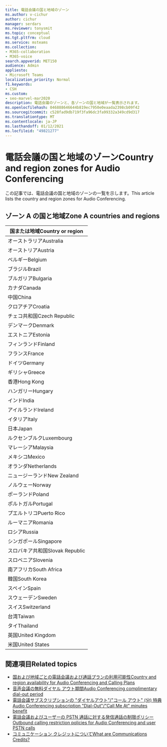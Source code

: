 ```yaml
---
title: 電話会議の国と地域のゾーン
ms.author: v-cichur
author: cichur
manager: serdars
ms.reviewer: tonysmit
ms.topic: conceptual
ms.tgt.pltfrm: cloud
ms.service: msteams
ms.collection:
- M365-collaboration
- M365-voice
search.appverid: MET150
audience: Admin
appliesto:
- Microsoft Teams
localization_priority: Normal
f1.keywords:
- CSH
ms.custom:
- seo-marvel-mar2020
description: 電話会議のゾーンと、各ゾーンの国と地域が一覧表示されます。
ms.openlocfilehash: 046888646644b819ec7950e0eaada2398cb09f42
ms.sourcegitcommit: c528fad9db719f3fa96dc3fa99332a349cd9d317
ms.translationtype: MT
ms.contentlocale: ja-JP
ms.lasthandoff: 01/12/2021
ms.locfileid: "49821277"
---
```

# <a name="country-and-region-zones-for-audio-conferencing"></a><span data-ttu-id="efdf5-103">電話会議の国と地域のゾーン</span><span class="sxs-lookup"><span data-stu-id="efdf5-103">Country and region zones for Audio Conferencing</span></span>

<span data-ttu-id="efdf5-104">この記事では、電話会議の国と地域のゾーンの一覧を示します。</span><span class="sxs-lookup"><span data-stu-id="efdf5-104">This article lists the country and region zones for Audio Conferencing.</span></span>

## <a name="zone-a-countries-and-regions"></a><span data-ttu-id="efdf5-105">ゾーン A の国と地域</span><span class="sxs-lookup"><span data-stu-id="efdf5-105">Zone A countries and regions</span></span>

|<span data-ttu-id="efdf5-106">国または地域</span><span class="sxs-lookup"><span data-stu-id="efdf5-106">Country or region</span></span>    |
|-----|
|<span data-ttu-id="efdf5-107">オーストラリア</span><span class="sxs-lookup"><span data-stu-id="efdf5-107">Australia</span></span>  <br/> |
|<span data-ttu-id="efdf5-108">オーストリア</span><span class="sxs-lookup"><span data-stu-id="efdf5-108">Austria</span></span>  <br/> |
|<span data-ttu-id="efdf5-109">ベルギー</span><span class="sxs-lookup"><span data-stu-id="efdf5-109">Belgium</span></span>  <br/> |
|<span data-ttu-id="efdf5-110">ブラジル</span><span class="sxs-lookup"><span data-stu-id="efdf5-110">Brazil</span></span>  <br/> |
|<span data-ttu-id="efdf5-111">ブルガリア</span><span class="sxs-lookup"><span data-stu-id="efdf5-111">Bulgaria</span></span>  <br/> |
|<span data-ttu-id="efdf5-112">カナダ</span><span class="sxs-lookup"><span data-stu-id="efdf5-112">Canada</span></span>  <br/> |
|<span data-ttu-id="efdf5-113">中国</span><span class="sxs-lookup"><span data-stu-id="efdf5-113">China</span></span>  <br/> |
|<span data-ttu-id="efdf5-114">クロアチア</span><span class="sxs-lookup"><span data-stu-id="efdf5-114">Croatia</span></span>  <br/> |
|<span data-ttu-id="efdf5-115">チェコ共和国</span><span class="sxs-lookup"><span data-stu-id="efdf5-115">Czech Republic</span></span>  <br/> |
|<span data-ttu-id="efdf5-116">デンマーク</span><span class="sxs-lookup"><span data-stu-id="efdf5-116">Denmark</span></span>  <br/> |
|<span data-ttu-id="efdf5-117">エストニア</span><span class="sxs-lookup"><span data-stu-id="efdf5-117">Estonia</span></span>  <br/> |
|<span data-ttu-id="efdf5-118">フィンランド</span><span class="sxs-lookup"><span data-stu-id="efdf5-118">Finland</span></span>  <br/> |
|<span data-ttu-id="efdf5-119">フランス</span><span class="sxs-lookup"><span data-stu-id="efdf5-119">France</span></span>  <br/> |
|<span data-ttu-id="efdf5-120">ドイツ</span><span class="sxs-lookup"><span data-stu-id="efdf5-120">Germany</span></span>  <br/> |
|<span data-ttu-id="efdf5-121">ギリシャ</span><span class="sxs-lookup"><span data-stu-id="efdf5-121">Greece</span></span>  <br/> |
|<span data-ttu-id="efdf5-122">香港</span><span class="sxs-lookup"><span data-stu-id="efdf5-122">Hong Kong</span></span>  <br/> |
|<span data-ttu-id="efdf5-123">ハンガリー</span><span class="sxs-lookup"><span data-stu-id="efdf5-123">Hungary</span></span>  <br/> |
|<span data-ttu-id="efdf5-124">インド</span><span class="sxs-lookup"><span data-stu-id="efdf5-124">India</span></span>  <br/> |
|<span data-ttu-id="efdf5-125">アイルランド</span><span class="sxs-lookup"><span data-stu-id="efdf5-125">Ireland</span></span>  <br/> |
|<span data-ttu-id="efdf5-126">イタリア</span><span class="sxs-lookup"><span data-stu-id="efdf5-126">Italy</span></span>  <br/> |
|<span data-ttu-id="efdf5-127">日本</span><span class="sxs-lookup"><span data-stu-id="efdf5-127">Japan</span></span>  <br/> |
|<span data-ttu-id="efdf5-128">ルクセンブルク</span><span class="sxs-lookup"><span data-stu-id="efdf5-128">Luxembourg</span></span>  <br/> |
|<span data-ttu-id="efdf5-129">マレーシア</span><span class="sxs-lookup"><span data-stu-id="efdf5-129">Malaysia</span></span>  <br/> |
|<span data-ttu-id="efdf5-130">メキシコ</span><span class="sxs-lookup"><span data-stu-id="efdf5-130">Mexico</span></span>  <br/> |
|<span data-ttu-id="efdf5-131">オランダ</span><span class="sxs-lookup"><span data-stu-id="efdf5-131">Netherlands</span></span>  <br/> |
|<span data-ttu-id="efdf5-132">ニュージーランド</span><span class="sxs-lookup"><span data-stu-id="efdf5-132">New Zealand</span></span>  <br/> |
|<span data-ttu-id="efdf5-133">ノルウェー</span><span class="sxs-lookup"><span data-stu-id="efdf5-133">Norway</span></span>  <br/> |
|<span data-ttu-id="efdf5-134">ポーランド</span><span class="sxs-lookup"><span data-stu-id="efdf5-134">Poland</span></span>  <br/> |
|<span data-ttu-id="efdf5-135">ポルトガル</span><span class="sxs-lookup"><span data-stu-id="efdf5-135">Portugal</span></span>  <br/> |
|<span data-ttu-id="efdf5-136">プエルトリコ</span><span class="sxs-lookup"><span data-stu-id="efdf5-136">Puerto Rico</span></span>  <br/> |
|<span data-ttu-id="efdf5-137">ルーマニア</span><span class="sxs-lookup"><span data-stu-id="efdf5-137">Romania</span></span>  <br/> |
|<span data-ttu-id="efdf5-138">ロシア</span><span class="sxs-lookup"><span data-stu-id="efdf5-138">Russia</span></span>  <br/> |
|<span data-ttu-id="efdf5-139">シンガポール</span><span class="sxs-lookup"><span data-stu-id="efdf5-139">Singapore</span></span>  <br/> |
|<span data-ttu-id="efdf5-140">スロバキア共和国</span><span class="sxs-lookup"><span data-stu-id="efdf5-140">Slovak Republic</span></span>  <br/> |
|<span data-ttu-id="efdf5-141">スロベニア</span><span class="sxs-lookup"><span data-stu-id="efdf5-141">Slovenia</span></span>  <br/> |
|<span data-ttu-id="efdf5-142">南アフリカ</span><span class="sxs-lookup"><span data-stu-id="efdf5-142">South Africa</span></span>  <br/> |
|<span data-ttu-id="efdf5-143">韓国</span><span class="sxs-lookup"><span data-stu-id="efdf5-143">South Korea</span></span>  <br/> |
|<span data-ttu-id="efdf5-144">スペイン</span><span class="sxs-lookup"><span data-stu-id="efdf5-144">Spain</span></span>  <br/> |
|<span data-ttu-id="efdf5-145">スウェーデン</span><span class="sxs-lookup"><span data-stu-id="efdf5-145">Sweden</span></span>  <br/> |
|<span data-ttu-id="efdf5-146">スイス</span><span class="sxs-lookup"><span data-stu-id="efdf5-146">Switzerland</span></span>  <br/> |
|<span data-ttu-id="efdf5-147">台湾</span><span class="sxs-lookup"><span data-stu-id="efdf5-147">Taiwan</span></span>  <br/> |
|<span data-ttu-id="efdf5-148">タイ</span><span class="sxs-lookup"><span data-stu-id="efdf5-148">Thailand</span></span>  <br/> |
|<span data-ttu-id="efdf5-149">英国</span><span class="sxs-lookup"><span data-stu-id="efdf5-149">United Kingdom</span></span>  <br/> |
|<span data-ttu-id="efdf5-150">米国</span><span class="sxs-lookup"><span data-stu-id="efdf5-150">United States</span></span>  <br/> |

## <a name="related-topics"></a><span data-ttu-id="efdf5-151">関連項目</span><span class="sxs-lookup"><span data-stu-id="efdf5-151">Related topics</span></span>

- [<span data-ttu-id="efdf5-152">国および地域ごとの電話会議および通話プランの利用可能性</span><span class="sxs-lookup"><span data-stu-id="efdf5-152">Country and region availability for Audio Conferencing and Calling Plans</span></span>](country-and-region-availability-for-audio-conferencing-and-calling-plans/country-and-region-availability-for-audio-conferencing-and-calling-plans.md)
- [<span data-ttu-id="efdf5-153">音声会議の無料ダイヤル アウト期間</span><span class="sxs-lookup"><span data-stu-id="efdf5-153">Audio Conferencing complimentary dial-out period</span></span>](complimentary-dial-out-period.md)
- [<span data-ttu-id="efdf5-154">電話会議サブスクリプションの "ダイヤルアウト"/"コール アウト" (分) 特典</span><span class="sxs-lookup"><span data-stu-id="efdf5-154">Audio Conferencing subscription "Dial-Out"/"Call Me At" minutes benefit</span></span>](audio-conferencing-subscription-dial-out.md)
- [<span data-ttu-id="efdf5-155">電話会議およびユーザーの PSTN 通話に対する発信通話の制限ポリシー</span><span class="sxs-lookup"><span data-stu-id="efdf5-155">Outbound calling restriction policies for Audio Conferencing and user PSTN calls</span></span>](outbound-calling-restriction-policies.md)
- [<span data-ttu-id="efdf5-156">コミュニケーション クレジットについて</span><span class="sxs-lookup"><span data-stu-id="efdf5-156">What are Communications Credits?</span></span>](what-are-communications-credits.md)
